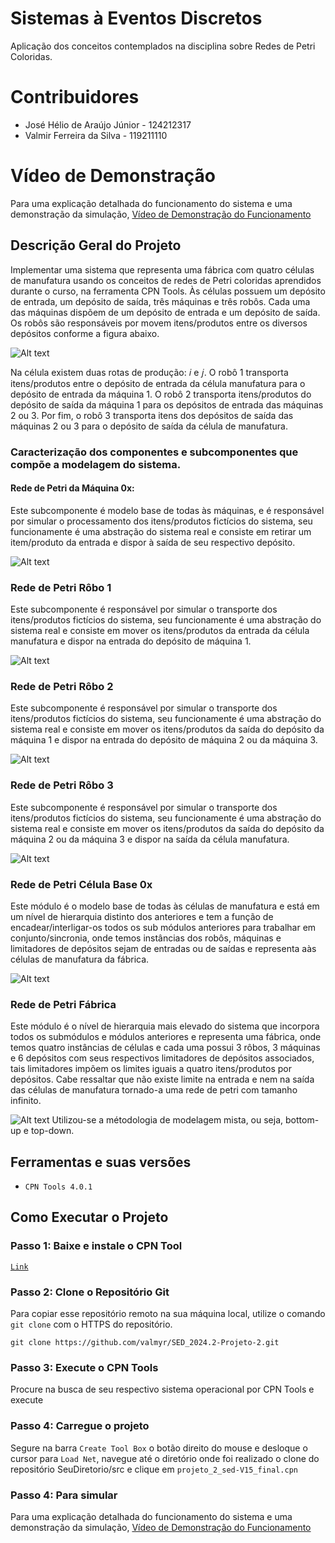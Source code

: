 # Sistemas à Eventos Discretos
 Aplicação dos conceitos contemplados na disciplina sobre Redes de Petri Coloridas.
# Contribuidores
- José Hélio de Araújo Júnior - 124212317
- Valmir Ferreira da Silva          - 119211110
# Vídeo de Demonstração
Para uma explicação detalhada do funcionamento do sistema e uma demonstração da simulação,
[Vídeo de Demonstração do Funcionamento](https://www.youtube.com/watch?v=Dyq_ksFtxUk)
## Descrição Geral do Projeto
Implementar uma sistema que representa uma fábrica com quatro células de manufatura usando os conceitos de redes de Petri coloridas aprendidos durante o curso, na ferramenta CPN Tools. Às células possuem um depósito de entrada, um depósito de saída, três máquinas e três robôs. Cada uma das máquinas dispõem de um depósito de
entrada e um depósito de saída. Os robôs são responsáveis por movem itens/produtos entre os diversos depósitos conforme a figura abaixo.

<img title="Diagrama de alto nível da célula" alt="Alt text" src="images/diagrama_em_alto_nivel.png">

Na célula existem duas rotas de produção: 𝑖 e 𝑗. O robô 1 transporta itens/produtos entre o
depósito de entrada da célula manufatura para o depósito de entrada da máquina 1. O robô 2
transporta itens/produtos do depósito de saída da máquina 1 para os depósitos de entrada
das máquinas 2 ou 3. Por fim, o robô 3 transporta itens dos depósitos de saída das
máquinas 2 ou 3 para o depósito de saída da célula de manufatura.
### Caracterização dos componentes e subcomponentes que compõe a modelagem do sistema.
#### Rede de Petri da Máquina 0x:
Este subcomponente é modelo base de todas às máquinas, e é responsável por simular o processamento dos itens/produtos fictícios do sistema, seu funcionamente é uma abstração do sistema real e consiste em retirar um item/produto da entrada e dispor à saída de seu respectivo depósito.

<img title="Rede de Petri Máquina Modelo Base" alt="Alt text" src="images/rede_maquina_base.png">

### Rede de Petri Rôbo 1
Este subcomponente é responsável por simular o transporte dos itens/produtos fictícios do sistema, seu funcionamente é uma abstração do sistema real e consiste em mover os itens/produtos da entrada da célula manufatura e dispor na entrada do depósito de máquina 1.

<img title="Rede de Petri Robô 1 Modelo Base" alt="Alt text" src="images/rede_robo_1_base.png">

### Rede de Petri Rôbo 2
Este subcomponente é responsável por simular o transporte dos itens/produtos fictícios do sistema, seu funcionamente é uma abstração do sistema real e consiste em mover os itens/produtos da saída do depósito da máquina 1 e dispor na entrada do depósito de máquina 2 ou da máquina 3.

<img title="Rede de Petri Robô 2 Modelo Base" alt="Alt text" src="images/rede_robo_2_base.png">

### Rede de Petri Rôbo 3
Este subcomponente é responsável por simular o transporte dos itens/produtos fictícios do sistema, seu funcionamente é uma abstração do sistema real e consiste em mover os itens/produtos da saída do depósito da máquina 2 ou da máquina 3 e dispor na saída da célula manufatura.

<img title="Rede de Petri Robô 3 Modelo Base" alt="Alt text" src="images/rede_robo_3_base.png">

### Rede de Petri Célula Base 0x
Este módulo é o modelo base de todas às células de manufatura e está em um nível de hierarquia distinto dos anteriores e tem a função de encadear/interligar-os todos os sub módulos anteriores para trabalhar em conjunto/sincronia, onde temos instâncias dos robôs, máquinas e limitadores de depósitos sejam de entradas ou de saídas e representa aàs células de manufatura da fábrica.

<img title="Rede de Petri Célula Modelo Base" alt="Alt text" src="images/rede_celula_base.png">

### Rede de Petri Fábrica 
Este módulo é o nível de hierarquia mais elevado do sistema que incorpora todos os submódulos e módulos anteriores e representa uma fábrica, onde temos quatro instâncias de células e cada uma possui 3 rôbos, 3 máquinas e 6 depósitos com seus respectivos limitadores de depósitos associados, tais limitadores impõem os limites iguais a quatro itens/produtos por depósitos. Cabe ressaltar que não existe limite na entrada e nem na saída das células de manufatura tornado-a uma rede de petri com tamanho infinito.

<img title="Rede de Petri  Fábrica Modelo" alt="Alt text" src="images/rede_fabrica.png">
Utilizou-se a métodologia de modelagem mista, ou seja, bottom-up e top-down. 

## Ferramentas e suas versões
 * `CPN Tools 4.0.1` 

## Como Executar o Projeto
### Passo 1: Baixe e instale o CPN Tool
[`Link`](https://cpntools.org/2018/01/16/download/)
### Passo 2: Clone o Repositório Git
Para copiar esse repositório remoto na sua máquina local, utilize o comando `git clone` com o HTTPS do repositório.

```
git clone https://github.com/valmyr/SED_2024.2-Projeto-2.git
```
### Passo 3: Execute o CPN Tools
Procure na busca de seu respectivo sistema operacional por CPN Tools e execute
### Passo 4: Carregue o projeto
Segure na barra `Create Tool Box` o botão direito do mouse e desloque o cursor para `Load Net`, navegue até o diretório onde foi realizado o clone do repositório SeuDiretorio/src e clique em `projeto_2_sed-V15_final.cpn` 
### Passo 4: Para simular 
Para uma explicação detalhada do funcionamento do sistema e uma demonstração da simulação,
[Vídeo de Demonstração do Funcionamento](https://www.youtube.com/watch?v=Dyq_ksFtxUk)
